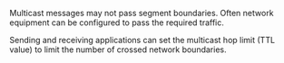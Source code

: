 Multicast messages may not pass segment boundaries.  Often network equipment can be configured to pass the required traffic.

Sending and receiving applications can set the multicast hop limit (TTL value) to limit the number of crossed network boundaries.
